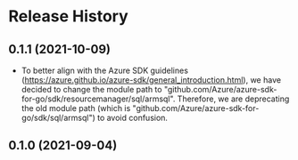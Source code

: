 # Release History

## 0.1.1 (2021-10-09)
- To better align with the Azure SDK guidelines (https://azure.github.io/azure-sdk/general_introduction.html), we have decided to change the module path to "github.com/Azure/azure-sdk-for-go/sdk/resourcemanager/sql/armsql". Therefore, we are deprecating the old module path (which is "github.com/Azure/azure-sdk-for-go/sdk/sql/armsql") to avoid confusion.

## 0.1.0 (2021-09-04)
